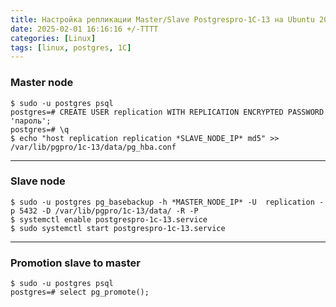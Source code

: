 ```yaml
---
title: Настройка репликации Master/Slave Postgrespro-1C-13 на Ubuntu 20.04
date: 2025-02-01 16:16:16 +/-TTTT
categories: [Linux]
tags: [linux, postgres, 1C]
---
```


<!--more-->

### Master node
    $ sudo -u postgres psql
    postgres=# CREATE USER replication WITH REPLICATION ENCRYPTED PASSWORD 'пароль';
    postgres=# \q
    $ echo "host replication replication *SLAVE_NODE_IP* md5" >> /var/lib/pgpro/1c-13/data/pg_hba.conf

---

### Slave node
    $ sudo -u postgres pg_basebackup -h *MASTER_NODE_IP* -U  replication -p 5432 -D /var/lib/pgpro/1c-13/data/ -R -P
    $ systemctl enable postgrespro-1c-13.service
    $ sudo systemctl start postgrespro-1c-13.service

---

### Promotion slave to master
    $ sudo -u postgres psql
    postgres=# select pg_promote();
